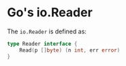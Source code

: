 # Go's io.Reader

The `io.Reader` is defined as:

```go
type Reader interface {
	Read(p []byte) (n int, err error)
}
```